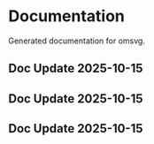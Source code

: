 # Documentation

Generated documentation for omsvg.

## Doc Update 2025-10-15

## Doc Update 2025-10-15

## Doc Update 2025-10-15
